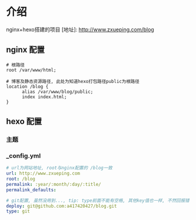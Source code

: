 # 介绍
nginx+hexo搭建的项目
[地址]: http://www.zxueping.com/blog

## nginx 配置

``` 
# 根路径
root /var/www/html;

# 博客及静态资源路径, 此处为知道hexo打包路径public为根路径 
location /blog {
      alias /var/www/blog/public;
      index index.html;
}

```

## hexo 配置
### 主题
[next主题]: https://github.com/theme-next/hexo-theme-next

### _config.yml
```yml
# url为网站地址, root与nginx配置的 /blog一致
url: http://www.zxueping.com
root: /blog
permalink: :year/:month/:day/:title/
permalink_defaults:
```
```yml
# git配置, 虽然没用到..., tip: type前面不能有空格, 其他key值也一样, 不然回报错
deploy: git@github.com:a417420427/blog.git
type: git
```
